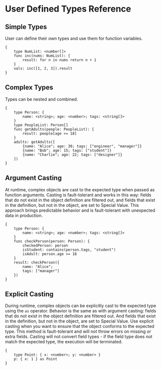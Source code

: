 # User Defined Types Reference

## Simple Types

User can define their own types and use them for function variables.

```edgerules
{
    type NumList: <number[]>
    func inc(nums: NumList): {
        result: for n in nums return n + 1
    }
    vals: inc([1, 2, 3]).result
}
```

## Complex Types

Types can be nested and combined.

```edgerules
{
    type Person: { 
        name: <string>; age: <number>; tags: <string[]> 
    }
    type PeopleList: Person[]
    func getAdults(people: PeopleList): {
        result: people[age >= 18]
    }
    adults: getAdults([
        {name: "Alice"; age: 30; tags: ["engineer", "manager"]}
        {name: "Bob"; age: 15; tags: ["student"]}
        {name: "Charlie"; age: 22; tags: ["designer"]}
    ])
}
```

## Argument Casting

At runtime, complex objects are cast to the expected type when passed as function arguments.
Casting is fault-tolerant and works in this way: fields that do not exist in the object definition are filtered out,
and fields that exist in the definition, but not in the object, are set to Special Value.
This approach brings predictable behavior and is fault-tolerant with unexpected data in production.

```edgerules
{
    type Person: { 
        name: <string>; age: <number>; tags: <string[]> 
    }
    func checkPerson(person: Person): {
        checkedPerson: person
        isStudent: contains(person.tags, "student")
        isAdult: person.age >= 18
    }
    result: checkPerson({
        name: "Alice";
        tags: ["manager"]
    })
}
```

## Explicit Casting

During runtime, complex objects can be explicitly cast to the expected type using the `as` operator.
Behavior is the same as with argument casting: fields that do not exist in the object definition are filtered out.
And fields that exist in the definition, but not in the object, are set to Special Value.
Use explicit casting when you want to ensure that the object conforms to the expected type.
This method is fault-tolerant and will not throw errors on missing or extra fields.
Casting will not convert field types - if the field type does not match the expected type, the execution will be terminated.

```edgerules
{
    type Point: { x: <number>; y: <number> }
    p: { x: 1 } as Point
}
```